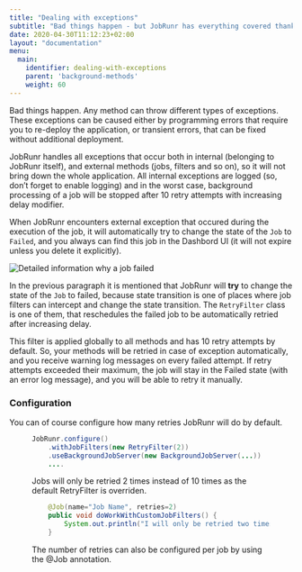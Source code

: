 ```yaml
---
title: "Dealing with exceptions"
subtitle: "Bad things happen - but JobRunr has everything covered thanks to the RetryFilter!"
date: 2020-04-30T11:12:23+02:00
layout: "documentation"
menu: 
  main: 
    identifier: dealing-with-exceptions
    parent: 'background-methods'
    weight: 60
---
```

Bad things happen. Any method can throw different types of exceptions. These exceptions can be caused either by programming errors that require you to re-deploy the application, or transient errors, that can be fixed without additional deployment.

JobRunr handles all exceptions that occur both in internal (belonging to JobRunr itself), and external methods (jobs, filters and so on), so it will not bring down the whole application. All internal exceptions are logged (so, don’t forget to enable logging) and in the worst case, background processing of a job will be stopped after 10 retry attempts with increasing delay modifier.

When JobRunr encounters external exception that occured during the execution of the job, it will automatically try to change the state of the `Job` to `Failed`, and you always can find this job in the Dashbord UI (it will not expire unless you delete it explicitly).

![](/documentation/failed-job.webp "Detailed information why a job failed")

In the previous paragraph it is mentioned that JobRunr will __try__ to change the state of the `Job` to failed, because state transition is one of places where job filters can intercept and change the state transition. The `RetryFilter` class is one of them, that reschedules the failed job to be automatically retried after increasing delay.

This filter is applied globally to all methods and has 10 retry attempts by default. So, your methods will be retried in case of exception automatically, and you receive warning log messages on every failed attempt. If retry attempts exceeded their maximum, the job will stay in the Failed state (with an error log message), and you will be able to retry it manually.

### Configuration
You can of course configure how many retries JobRunr will do by default.

<figure>

```java
JobRunr.configure()
    .withJobFilters(new RetryFilter(2))
    .useBackgroundJobServer(new BackgroundJobServer(...))
    ....
```
<figcaption>Jobs will only be retried 2 times instead of 10 times as the default RetryFilter is overriden.</figcaption>
</figure>

<figure>

```java
    @Job(name="Job Name", retries=2)
    public void doWorkWithCustomJobFilters() {
        System.out.println("I will only be retried two times ");
    }
```
<figcaption>The number of retries can also be configured per job by using the @Job annotation.</figcaption>
</figure>